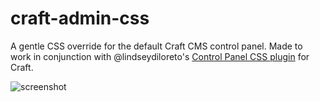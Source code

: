 craft-admin-css
===============

A gentle CSS override for the default Craft CMS control panel. Made to work in conjunction with @lindseydiloreto's [Control Panel CSS plugin](https://github.com/lindseydiloreto/craft-cpcss) for Craft.

![screenshot](http://cl.ly/image/390Z2t2v0k03/Image%202014-06-12%20at%201.24.08%20PM.png)
